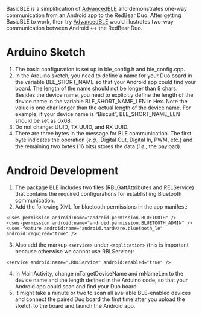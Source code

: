 BasicBLE is a simplification of [AdvancedBLE](https://github.com/jonfroehlich/CSE590Sp2018/tree/master/A03-BLEAdvanced) and demonstrates one-way communication from an Android app to the RedBear Duo. After getting BasicBLE to work, then try [AdvancedBLE](https://github.com/jonfroehlich/CSE590Sp2018/tree/master/A03-BLEAdvanced) would illustrates two-way communication between Android <-> the RedBear Duo.

# Arduino Sketch
1. The basic configuration is set up in ble_config.h and ble_config.cpp.
2. In the Arduino sketch, you need to define a name for your Duo board in the variable BLE_SHORT_NAME so that your Android app could find your board. The length of the name should not be longer than 8 chars.
Besides the device name, you need to explicitly define the length of the device name in the variable BLE_SHORT_NAME_LEN in Hex. Note the value is one char longer than the actual length of the device name. For example, if your device name is “Biscuit”, BLE_SHORT_NAME_LEN should be set as 0x08.
3. Do not change: UUID, TX UUID, and RX UUID.
4. There are three bytes in the message for BLE communication. The first byte indicates the operation (*e.g.,* Digital Out, Digital In, PWM, etc.) and the remaining two bytes (16 bits) stores the data (*i.e.,* the payload).


# Android Development
1. The package BLE includes two files (RBLGattAttributes and RELService) that contains the required configurations for establishing Bluetooth communication. 
2. Add the following XML for bluetooth permissions in the app manifest:
```
<uses-permission android:name="android.permission.BLUETOOTH" />
<uses-permission android:name="android.permission.BLUETOOTH_ADMIN" />
<uses-feature android:name="android.hardware.bluetooth_le"  android:required="true" />
```
3. Also add the markup `<service>` under `<application>` (this is important because otherwise we cannot use RBLService):
```
<service android:name=".RBLService" android:enabled="true" />
```
4. In MainActivity, change mTargetDeviceName and mNameLen to the device name and the length defined in the Arduino code, so that your Android app could scan and find your Duo board.
5. It might take a minute or two to scan all available BLE-enabled devices and connect the paired Duo board the first time after you upload the sketch to the board and launch the Android app. 
